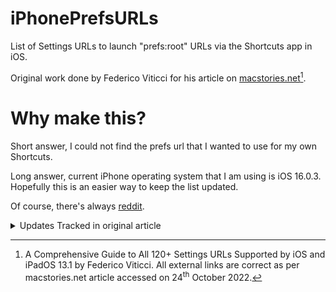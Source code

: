 # iPhonePrefsURLs
List of Settings URLs to launch "prefs:root" URLs via the Shortcuts app in iOS.

Original work done by Federico Viticci for his article on [macstories.net](https://www.macstories.net/ios/a-comprehensive-guide-to-all-120-settings-urls-supported-by-ios-and-ipados-13-1/)[^note].

[^note]:
    A Comprehensive Guide to All 120+ Settings URLs Supported by iOS and iPadOS 13.1 by Federico Viticci.
    All external links are correct as per macstories.net article accessed on 24<sup>th</sup> October 2022.

# Why make this?

Short answer, I could not find the prefs url that I wanted to use for my own Shortcuts.

Long answer, current iPhone operating system that I am using is iOS 16.0.3. Hopefully this is an easier way to keep the list updated.

Of course, there's always [reddit](https://www.reddit.com/r/shortcuts/).

<details>
<summary>Updates Tracked in original article</summary>

## Updates Tracked in original article
    
**October 1, 2019**
- Added URLs for Cellular ⇾ Cellular Data Options and Accessibility ⇾ Display & Text Size (thanks, [Konstantin](https://twitter.com/chronos1121/status/1179060620567678979))
- Fixed Phone URL
- Removed unsupported Podcasts URL
- As reported by Reddit user ‘PuyoPuyoPrisoner’, it is possible to jump directly to a third-party app’s Settings page by using its Bundle ID.
  - Instructions [in this Reddit comment](https://www.reddit.com/r/shortcuts/comments/dbuuhn/comment/f243s2d/?context=1). 
  - For example, you could access the Adobe Lightroom page in Settings via `prefs:root=com.adobe.lrmobilephone` (thanks, [samesimilar](https://twitter.com/samesimilar/status/1179068313000906752))
- Added URL for Passwords & Accounts page (thanks, [Darius](https://twitter.com/_dardarbinks/status/1179105685881184256))

**October 5, 2019**
- Added URLs for Passwords & Accounts ⇾ Fetch New Data and Passwords & Accounts ⇾ Add Account (thanks, [Jeremy](https://twitter.com/jeremyalmc/status/1179517501882982401)).

**December 20, 2019**
- Added URLs for Text Replacement, One Handed Keyboard, and TV settings (thanks to [Launcher](https://apps.apple.com/us/app/launcher-with-multiple-widgets/id905099592)'s developer Greg Gardner).

**April 21, 2020**
- Added URL for Settings ⇾ General ⇾ Keyboard ⇾ Hardware Keyboard (thanks, Phil).
  - This is best used as a widget shortcut to quickly adjust the Magic Keyboard’s brightness level. 
  - You can find the shortcut [here](https://www.icloud.com/shortcuts/04e678a485f348359ad62c9b3ef2579b).
- Added URL for Safari ⇾ Clear History and Data (thanks, Odenwald).
- Added URL for Safari ⇾ Advanced (thanks, [Bill](https://twitter.com/flooie/status/1246975086722191360)).
- Updated "Open Settings" shortcut with latest additions.
  - Download the shortcut [here](https://www.icloud.com/shortcuts/b5e7623e0baf4d55a6baf52c8439cf7e).

**September 23, 2020**
- Revised structure for Mail ⇾ Accounts URLs based on iOS 14
- Added URLs for Privacy ⇾ Analytics & Improvements and Privacy ⇾ Apple Advertising (thanks, Ethan)
- Added new Passwords URL (thanks, [Ricky](https://twitter.com/rmondello/status/1308496144482271232))

**November 3, 2020**
- Added URL for VPN ⇾ DNS (thanks, [Graham](https://twitter.com/grahamrose/status/1316555547781541889))

</details>
